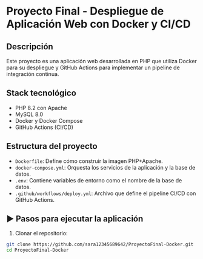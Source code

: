 # Proyecto Final - Despliegue de Aplicación Web con Docker y CI/CD

## Descripción

Este proyecto es una aplicación web desarrollada en PHP que utiliza Docker para su despliegue y GitHub Actions para implementar un pipeline de integración continua.

##  Stack tecnológico

- PHP 8.2 con Apache
- MySQL 8.0
- Docker y Docker Compose
- GitHub Actions (CI/CD)

##  Estructura del proyecto

- `Dockerfile`: Define cómo construir la imagen PHP+Apache.
- `docker-compose.yml`: Orquesta los servicios de la aplicación y la base de datos.
- `.env`: Contiene variables de entorno como el nombre de la base de datos.
- `.github/workflows/deploy.yml`: Archivo que define el pipeline CI/CD con GitHub Actions.

## ▶ Pasos para ejecutar la aplicación

1. Clonar el repositorio:

```bash
git clone https://github.com/sara12345689642/ProyectoFinal-Docker.git
cd ProyectoFinal-Docker
